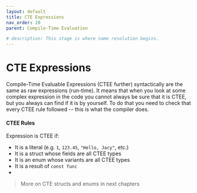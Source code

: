 ```yaml
---
layout: default
title: CTE Expressions
nav_order: 20
parent: Compile-Time Evaluation

# description: This stage is where name resolution begins.
---
```


# CTE Expressions

Compile-Time Evaluable Expressions \(CTEE further\) syntactically are the same as raw expressions \(run-time\). It means that when you look at some complex expression in the code you cannot always be sure that it is CTEE, but you always can find if it is by yourself. To do that you need to check that every CTEE rule followed -- this is what the compiler does.

#### CTEE Rules

Expression is CTEE if:

* It is a literal \(e.g. `1`, `123.45`, `"Hello, Jacy"`, etc.\)
* It is a struct whose fields are all CTEE types
* It is an enum whose variants are all CTEE types
* It is a result of `const func` 
* 
> More on CTE structs and enums in next chapters



